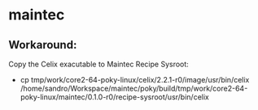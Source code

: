 # maintec

## Workaround:

Copy the Celix exacutable to Maintec Recipe Sysroot: 
- cp tmp/work/core2-64-poky-linux/celix/2.2.1-r0/image/usr/bin/celix /home/sandro/Workspace/maintec/poky/build/tmp/work/core2-64-poky-linux/maintec/0.1.0-r0/recipe-sysroot/usr/bin/celix